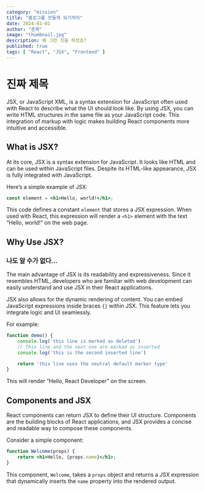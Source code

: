 ```yaml
---
category: "mission"
title: "블로그를 만들게 되기까지"
date: 2024-01-01
author: "준팍"
image: "thumbnail.jpg"
description: 왜 그런 짓을 하셨죠?
published: true
tags: [ "React", "JSX", "Frontend" ]
---
```

# 진짜 제목


JSX, or JavaScript XML, is a syntax extension for JavaScript often used with React to describe what the UI should look like. 
By using JSX, you can write HTML structures in the same file as your JavaScript code. This integration of markup with logic makes building React components more intuitive and accessible.

## What is JSX?

At its core, JSX is a syntax extension for JavaScript. It looks like HTML and can be used within JavaScript files.
Despite its HTML-like appearance, JSX is fully integrated with JavaScript.

Here’s a simple example of JSX:

```jsx
const element = <h1>Hello, world!</h1>;
```

This code defines a constant `element` that stores a JSX expression. When used with React, this expression will render
a `<h1>` element with the text “Hello, world!” on the web page.


## Why Use JSX?

### 나도 알 수가 없다...

The main advantage of JSX is its readability and expressiveness. Since it resembles HTML, developers who are familiar
with web development can easily understand and use JSX in their React applications.

JSX also allows for the dynamic rendering of content. You can embed JavaScript expressions inside braces `{}` within
JSX. This feature lets you integrate logic and UI seamlessly.

For example:

```js title="line-markers.js" del={2} ins={3-4} {6}
function demo() {
    console.log('this line is marked as deleted')
    // This line and the next one are marked as inserted
    console.log('this is the second inserted line')

    return 'this line uses the neutral default marker type'
}
```

This will render “Hello, React Developer” on the screen.

## Components and JSX

React components can return JSX to define their UI structure. Components are the building blocks of React applications,
and JSX provides a concise and readable way to compose these components.

Consider a simple component:

```jsx
function Welcome(props) {
    return <h1>Hello, {props.name}</h1>;
}
```

This component, `Welcome`, takes a `props` object and returns a JSX expression that dynamically inserts the `name`
property into the rendered output.
